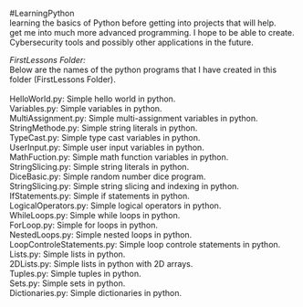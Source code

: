 #LearningPython
<br />
learning the basics of Python before getting into projects that will help.<br />
get me into much more advanced programming. I hope to be able to create.<br />
Cybersecurity tools and possibly other applications in the future.<br />

*FirstLessons Folder:*<br />
Below are the names of the python programs that I have created in this folder (FirstLessons Folder).<br />
<br />
    HelloWorld.py: Simple hello world in python.<br />
    Variables.py: Simple variables in python.<br />
    MultiAssignment.py: Simple multi-assignment variables in python.<br />
    StringMethode.py: Simple string literals in python.<br />
    TypeCast.py: Simple type cast variables in python.<br />
    UserInput.py: Simple user input variables in python.<br />
    MathFuction.py: Simple math function variables in python.<br />
    StringSlicing.py: Simple string literals in python.<br />
    DiceBasic.py: Simple random number dice program.<br />
    StringSlicing.py: Simple string slicing and indexing in python.<br />
    IfStatements.py: Simple if statements in python.<br />
    LogicalOperators.py: Simple logical operators in python.<br />
    WhileLoops.py: Simple while loops in python.<br />
    ForLoop.py: Simple for loops in python.<br />
    NestedLoops.py: Simple nested loops in python.<br />
    LoopControleStatements.py: Simple loop controle statements in python.<br />
    Lists.py: Simple lists in python.<br />
    2DLists.py: Simple lists in python with 2D arrays.<br />
    Tuples.py: Simple tuples in python.<br />
    Sets.py: Simple sets in python.<br />
    Dictionaries.py: Simple dictionaries in python.<br />
    
